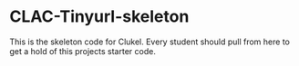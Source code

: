 # CLAC-Tinyurl-skeleton
This is the skeleton code for Clukel. Every student should pull from here to get a hold of this projects starter code.
